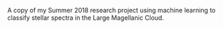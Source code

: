 A copy of my Summer 2018 research project using machine learning to classify stellar spectra in the Large Magellanic Cloud.
